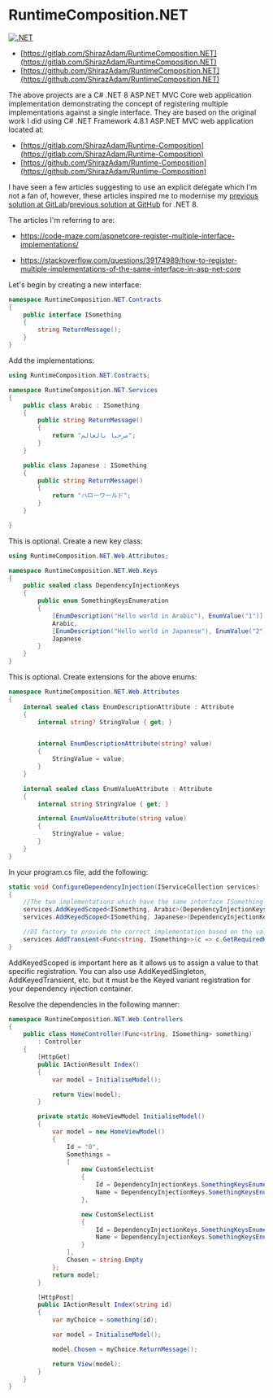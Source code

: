 # RuntimeComposition.NET

[![.NET](https://github.com/ShirazAdam/RuntimeComposition.NET/actions/workflows/dotnet.yml/badge.svg)](https://github.com/ShirazAdam/RuntimeComposition.NET/actions/workflows/dotnet.yml)


- [https://gitlab.com/ShirazAdam/RuntimeComposition.NET](https://gitlab.com/ShirazAdam/RuntimeComposition.NET)
- [https://github.com/ShirazAdam/RuntimeComposition.NET](https://github.com/ShirazAdam/RuntimeComposition.NET) 

The above projects are a C# .NET 8 ASP.NET MVC Core web application implementation demonstrating the concept of registering multiple implementations against a single interface. They are based on the original work I did using C# .NET Framework 4.8.1 ASP.NET MVC web application located at:
- [https://gitlab.com/ShirazAdam/Runtime-Composition](https://gitlab.com/ShirazAdam/Runtime-Composition)
- [https://github.com/ShirazAdam/Runtime-Composition](https://github.com/ShirazAdam/Runtime-Composition)


I have seen a few articles suggesting to use an explicit delegate which I'm not a fan of, however, these articles inspired me to modernise my [previous solution at GitLab](https://gitlab.com/ShirazAdam/Runtime-Composition)/[previous solution at GitHub](https://github.com/ShirazAdam/Runtime-Composition) for .NET 8.


The articles I'm referring to are:

- https://code-maze.com/aspnetcore-register-multiple-interface-implementations/

- https://stackoverflow.com/questions/39174989/how-to-register-multiple-implementations-of-the-same-interface-in-asp-net-core


Let's begin by creating a new interface:
```csharp
namespace RuntimeComposition.NET.Contracts
{
    public interface ISomething
    {
        string ReturnMessage();
    }
}
```

Add the implementations:
```csharp
using RuntimeComposition.NET.Contracts;

namespace RuntimeComposition.NET.Services
{
    public class Arabic : ISomething
    {
        public string ReturnMessage()
        {
            return "مرحبا بالعالم";
        }
    }

    public class Japanese : ISomething
    {
        public string ReturnMessage()
        {
            return "ハローワールド";
        }
    }

}
```

This is optional. Create a new key class:
```csharp
using RuntimeComposition.NET.Web.Attributes;

namespace RuntimeComposition.NET.Web.Keys
{
    public sealed class DependencyInjectionKeys
    {
        public enum SomethingKeysEnumeration
        {
            [EnumDescription("Hello world in Arabic"), EnumValue("1")]
            Arabic,
            [EnumDescription("Hello world in Japanese"), EnumValue("2")]
            Japanese
        }
    }
}
```

This is optional. Create extensions for the above enums:
```csharp
namespace RuntimeComposition.NET.Web.Attributes
{
    internal sealed class EnumDescriptionAttribute : Attribute
    {
        internal string? StringValue { get; }


        internal EnumDescriptionAttribute(string? value)
        {
            StringValue = value;
        }
    }

    internal sealed class EnumValueAttribute : Attribute
    {
        internal string StringValue { get; }

        internal EnumValueAttribute(string value)
        {
            StringValue = value;
        }
    }
}
```


In your program.cs file, add the following:
```csharp
static void ConfigureDependencyInjection(IServiceCollection services)
{
    //The two implementations which have the same interface ISomething
    services.AddKeyedScoped<ISomething, Arabic>(DependencyInjectionKeys.SomethingKeysEnumeration.Arabic.ValueToStringValue());
    services.AddKeyedScoped<ISomething, Japanese>(DependencyInjectionKeys.SomethingKeysEnumeration.Japanese.ValueToStringValue());

    //DI factory to provide the correct implementation based on the value that is passed to it
    services.AddTransient<Func<string, ISomething>>(c => c.GetRequiredKeyedService<ISomething>);
}
```
AddKeyedScoped is important here as it allows us to assign a value to that specific registration. You can also use AddKeyedSingleton, AddKeyedTransient, etc. but it must be the Keyed variant registration for your dependency injection container.

Resolve the dependencies in the following manner:
```csharp
namespace RuntimeComposition.NET.Web.Controllers
{
    public class HomeController(Func<string, ISomething> something)
        : Controller
    {
        [HttpGet]
        public IActionResult Index()
        {
            var model = InitialiseModel();

            return View(model);
        }

        private static HomeViewModel InitialiseModel()
        {
            var model = new HomeViewModel()
            {
                Id = "0",
                Somethings =
                [
                    new CustomSelectList
                    {
                        Id = DependencyInjectionKeys.SomethingKeysEnumeration.Arabic.ValueToStringValue(),
                        Name = DependencyInjectionKeys.SomethingKeysEnumeration.Arabic.DescriptionToStringValue()
                    },

                    new CustomSelectList
                    {
                        Id = DependencyInjectionKeys.SomethingKeysEnumeration.Japanese.ValueToStringValue(),
                        Name = DependencyInjectionKeys.SomethingKeysEnumeration.Japanese.DescriptionToStringValue()
                    }
                ],
                Chosen = string.Empty
            };
            return model;
        }

        [HttpPost]
        public IActionResult Index(string id)
        {
            var myChoice = something(id);

            var model = InitialiseModel();

            model.Chosen = myChoice.ReturnMessage();

            return View(model);
        }
    }
}

```
